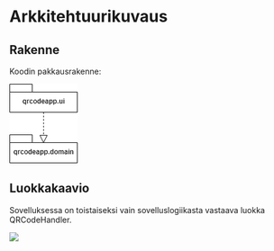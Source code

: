# Arkkitehtuurikuvaus

## Rakenne

Koodin pakkausrakenne:

<img src="dokumentaatio/kuvat/pakkausrakenne.png">


## Luokkakaavio

Sovelluksessa on toistaiseksi vain sovelluslogiikasta vastaava luokka QRCodeHandler.

<img src="https://github.com/r0bert1/ot-harjoitustyo/blob/master/dokumentaatio/kuvat/QRCode_diagram.png" >
